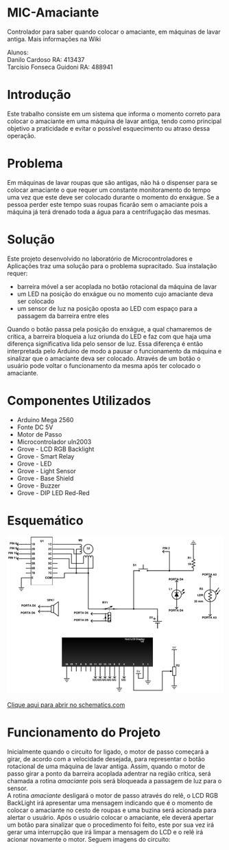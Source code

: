 # MIC-Amaciante
Controlador para saber quando colocar o amaciante, em máquinas de lavar antiga. Mais informações na Wiki
 
Alunos:  
Danilo Cardoso RA: 413437  
Tarcísio Fonseca Guidoni RA: 488941

# Introdução  

Este trabalho consiste em um sistema que informa o momento correto para colocar o amaciante em uma máquina de lavar antiga, tendo como principal objetivo a praticidade e evitar o possível esquecimento ou atraso dessa operação.

# Problema
Em máquinas de lavar roupas que são antigas, não há o dispenser para se colocar amaciante o que requer um constante monitoramento do tempo uma vez que este deve ser colocado durante o momento do enxágue. Se a pessoa perder este tempo suas roupas ficarão sem o amaciante pois a máquina já terá drenado toda a água para a centrifugação das mesmas.

# Solução

Este projeto desenvolvido no laboratório de Microcontroladores e Aplicações traz uma solução para o problema supracitado. Sua instalação requer:

* barreira móvel a ser acoplada no botão rotacional da máquina de lavar 
* um LED na posição do enxágue ou no momento cujo amaciante deva ser colocado
* um sensor de luz na posição oposta ao LED com espaço para a passagem da barreira entre eles   

Quando o botão passa pela posição do enxágue, a qual chamaremos de crítica, a barreira bloqueia a luz oriunda do LED e faz com que haja uma diferença significativa lida pelo sensor de luz. Essa diferença é então interpretada pelo Arduino de modo a pausar o funcionamento da máquina e sinalizar que o amaciante deva ser colocado. Através de um botão o usuário pode voltar o funcionamento da mesma após ter colocado o amaciante.

# Componentes Utilizados  
* Arduino Mega 2560  
* Fonte DC 5V
* Motor de Passo
* Microcontrolador uln2003
* Grove - LCD RGB Backlight
* Grove - Smart Relay
* Grove - LED
* Grove - Light Sensor  
* Grove - Base Shield  
* Grove - Buzzer  
* Grove - DIP LED Red-Red

# Esquemático
![Esquemático](https://github.com/Fonseka100/MIC-Amaciante/blob/master/Imagens/Esquematico.png)

[Clique aqui para abrir no schematics.com](http://www.schematics.com/project/mic-amaciante-24750/)

# Funcionamento do Projeto 
Inicialmente quando o circuito for ligado, o motor de passo começará a girar, de acordo com a velocidade desejada, para representar o botão rotacional de uma máquina de lavar antiga. Assim, quando o motor de passo girar a ponto da barreira acoplada adentrar na região crítica, será chamada a rotina _amaciante_ pois será bloqueada a passagem de luz para o sensor.  
A rotina _amaciante_ desligará o motor de passo através do relê, o LCD RGB BackLight irá apresentar uma mensagem indicando que é o momento de colocar o amaciante no cesto de roupas e uma buzina será acionada para alertar o usuário. Após o usuário colocar o amaciante, ele deverá apertar um botão para sinalizar que o procedimento foi feito, este por sua vez irá gerar uma interrupção que irá limpar a mensagem do LCD e o relê irá acionar novamente o motor.
Seguem imagens do circuito:

